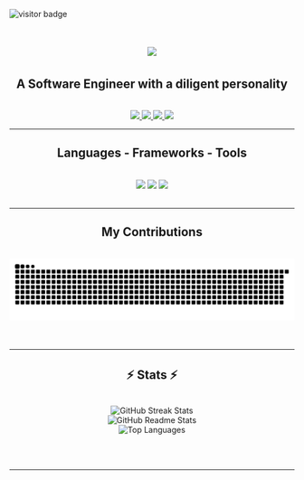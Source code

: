 ![visitor badge](https://komarev.com/ghpvc/?username=PrashansaChaudhary&label=Profile+Views&color=FF8C00)

<h1 align="center">
    <img src="https://readme-typing-svg.demolab.com/?font=Righteous&size=35&center=true&vCenter=true&width=800&height=70&duration=5000&lines=Hi+There!;+I'm+Prashansa+I+am+a+Software+Engineer!;+I+am+a+Data+Engineer! &color=FF8C00" />
</h1>

<h2 align="center">A Software Engineer with a diligent personality</h2>

<br/>

<div align="center">
</div>

<div align="center"> 
  <a href="mailto:prashansachaudhary8@gmail.com">
    <img src="https://img.shields.io/badge/Gmail-333333?style=for-the-badge&logo=gmail&logoColor=white" />
  </a>
  <a href="https://linkedin.com/in/prashansa-chaudhary" target="_blank">
    <img src="https://img.shields.io/badge/LinkedIn-0077B5?style=for-the-badge&logo=linkedin&logoColor=white" target="_blank" />
  </a>
  <a href="https://stackoverflow.com/users/24038577/estrellaace">
    <img src="https://img.shields.io/badge/stack%20overflow-FE7A16?logo=stack-overflow&logoColor=white&style=for-the-badge" target="_blank" />
  </a>
  <a href="https://twitter.com/EstrellaAcePC">
    <img src="https://img.shields.io/badge/Twitter-1DA1F2?style=for-the-badge&logo=twitter&logoColor=white" target="_blank" />   
  </a>
</div>

<hr/>

<h2 align="center"> Languages - Frameworks - Tools </h2>
<br/>
<div align="center">
    <img src="https://skillicons.dev/icons?i=react,html,css,vscode,github,figma,tailwind,git,gitlab,r" />
    <img src="https://skillicons.dev/icons?i=nodejs,python,javascript,typescript,java,nextjs,mysql,flask,postman,nodejs,vercel,threejs" />
    <img src="https://skillicons.dev/icons?i=atom,eclipse,googlecloud,androidstudio,docker,pycharm,anaconda,aws,blender,postgresql" /><br>
</div>

<br/>
<hr/>

<div align="center">
  <h2> My Contributions </h2>
  <br>
  <img alt="Snake animation" src="https://raw.githubusercontent.com/PrashansaChaudhary/PrashansaChaudhary/output/github-contribution-grid-snake.svg" />
  <br/><br/><br/>
</div>

<hr/>

<h2 align="center">⚡ Stats ⚡</h2>
<br>
<div align="center">
  <img src="https://streak-stats.demolab.com/?user=PrashansaChaudhary&theme=default" alt="GitHub Streak Stats"/>
  <br />
  <img src="https://github-readme-stats.vercel.app/api?username=PrashansaChaudhary&count_private=true&show_icons=true&rank_icon=github&border_radius=10" alt="GitHub Readme Stats" />
  <br />
  <img src="https://github-readme-stats.vercel.app/api/top-langs/?username=PrashansaChaudhary&hide=HTML&langs_count=8&layout=compact&border_radius=10" alt="Top Languages" />
</div>

<br/><br/>
<hr/>

